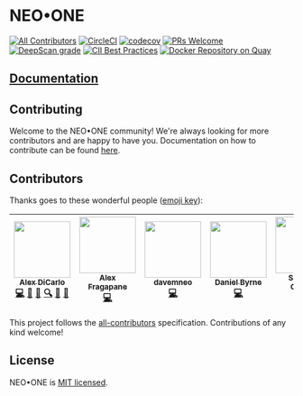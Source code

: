 # NEO•ONE
[![All Contributors](https://img.shields.io/badge/all_contributors-5-orange.svg?style=shield)](#contributors)
[![CircleCI](https://circleci.com/gh/neo-one-suite/neo-one.svg?style=shield)](https://circleci.com/gh/neo-one-suite/neo-one)
[![codecov](https://codecov.io/gh/neo-one-suite/neo-one/branch/master/graph/badge.svg)](https://codecov.io/gh/neo-one-suite/neo-one)
[![PRs Welcome](https://img.shields.io/badge/PRs-welcome-brightgreen.svg)](https://neo-one.io/docs/how-to-contribute)
[![DeepScan grade](https://deepscan.io/api/projects/1846/branches/8291/badge/grade.svg)](https://deepscan.io/dashboard#view=project&pid=1846&bid=8291)
[![CII Best Practices](https://bestpractices.coreinfrastructure.org/projects/1639/badge)](https://bestpractices.coreinfrastructure.org/projects/1639)
[![Docker Repository on Quay](https://quay.io/repository/neoone/node/status "Docker Repository on Quay")](https://quay.io/repository/neoone/node)

## [Documentation](https://neo-one.io)

## Contributing

Welcome to the NEO•ONE community! We're always looking for more contributors and are happy to have you. Documentation on how to contribute can be found [here](https://neo-one.io/docs/how-to-contribute).

## Contributors

Thanks goes to these wonderful people ([emoji key](https://github.com/kentcdodds/all-contributors#emoji-key)):

<!-- ALL-CONTRIBUTORS-LIST:START - Do not remove or modify this section -->
<!-- prettier-ignore -->
| [<img src="https://avatars0.githubusercontent.com/u/1311014?v=4" width="100px;"/><br /><sub><b>Alex DiCarlo</b></sub>](https://github.com/dicarlo2)<br />[💻](https://github.com/neo-one-suite/neo-one/commits?author=dicarlo2 "Code") [🐛](https://github.com/neo-one-suite/neo-one/issues?q=author%3Adicarlo2 "Bug reports") [📖](https://github.com/neo-one-suite/neo-one/commits?author=dicarlo2 "Documentation") [🔍](#fundingFinding-dicarlo2 "Funding Finding") [👀](#review-dicarlo2 "Reviewed Pull Requests") [📢](#talk-dicarlo2 "Talks") | [<img src="https://avatars0.githubusercontent.com/u/34611820?v=4" width="100px;"/><br /><sub><b>Alex Fragapane</b></sub>](https://github.com/afragapane)<br />[💻](https://github.com/neo-one-suite/neo-one/commits?author=afragapane "Code") | [<img src="https://avatars3.githubusercontent.com/u/39564353?v=4" width="100px;"/><br /><sub><b>davemneo</b></sub>](https://github.com/davemneo)<br />[💻](https://github.com/neo-one-suite/neo-one/commits?author=davemneo "Code") | [<img src="https://avatars1.githubusercontent.com/u/9561608?v=4" width="100px;"/><br /><sub><b>Daniel Byrne</b></sub>](http://linkedin.com/in/danwbyrne)<br />[💻](https://github.com/neo-one-suite/neo-one/commits?author=danwbyrne "Code") | [<img src="https://avatars1.githubusercontent.com/u/29364457?v=4" width="100px;"/><br /><sub><b>Spencer Corwin</b></sub>](http://spencercorwin.com/developer)<br />[💻](https://github.com/neo-one-suite/neo-one/commits?author=speenzor "Code") |
| :---: | :---: | :---: | :---: | :---: |
<!-- ALL-CONTRIBUTORS-LIST:END -->

This project follows the [all-contributors](https://github.com/kentcdodds/all-contributors) specification. Contributions of any kind welcome!

## License

NEO•ONE is [MIT licensed](./LICENSE).
